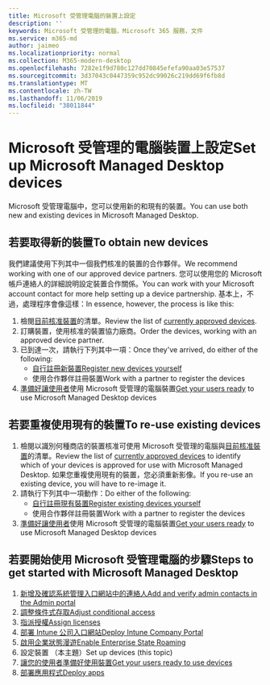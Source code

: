 ```yaml
---
title: Microsoft 受管理電腦的裝置上設定
description: ''
keywords: Microsoft 受管理的電腦，Microsoft 365 服務，文件
ms.service: m365-md
author: jaimeo
ms.localizationpriority: normal
ms.collection: M365-modern-desktop
ms.openlocfilehash: 7282e1f9d780c127dd70845efefa90aa03e57537
ms.sourcegitcommit: 3d37043c0447359c952dc99026c219dd69f6fb8d
ms.translationtype: MT
ms.contentlocale: zh-TW
ms.lasthandoff: 11/06/2019
ms.locfileid: "38011844"
---
```

# <a name="set-up-microsoft-managed-desktop-devices"></a><span data-ttu-id="f3321-103">Microsoft 受管理的電腦裝置上設定</span><span class="sxs-lookup"><span data-stu-id="f3321-103">Set up Microsoft Managed Desktop devices</span></span>

<span data-ttu-id="f3321-104">Microsoft 受管理電腦中，您可以使用新的和現有的裝置。</span><span class="sxs-lookup"><span data-stu-id="f3321-104">You can use both new and existing devices in Microsoft Managed Desktop.</span></span>

## <a name="to-obtain-new-devices"></a><span data-ttu-id="f3321-105">若要取得新的裝置</span><span class="sxs-lookup"><span data-stu-id="f3321-105">To obtain new devices</span></span>

<span data-ttu-id="f3321-106">我們建議使用下列其中一個我們核准的裝置的合作夥伴。</span><span class="sxs-lookup"><span data-stu-id="f3321-106">We recommend working with one of our approved device partners.</span></span> <span data-ttu-id="f3321-107">您可以使用您的 Microsoft 帳戶連絡人的詳細說明設定裝置合作關係。</span><span class="sxs-lookup"><span data-stu-id="f3321-107">You can work with your Microsoft account contact for more help setting up a device partnership.</span></span> <span data-ttu-id="f3321-108">基本上，不過，處理程序會像這樣：</span><span class="sxs-lookup"><span data-stu-id="f3321-108">In essence, however, the process is like this:</span></span>

1. <span data-ttu-id="f3321-109">檢閱[目前核准裝置](../service-description/device-list.md)的清單。</span><span class="sxs-lookup"><span data-stu-id="f3321-109">Review the list of [currently approved devices](../service-description/device-list.md).</span></span>
2. <span data-ttu-id="f3321-110">訂購裝置，使用核准的裝置協力廠商。</span><span class="sxs-lookup"><span data-stu-id="f3321-110">Order the devices, working with an approved device partner.</span></span>
3. <span data-ttu-id="f3321-111">已到達一次，請執行下列其中一項：</span><span class="sxs-lookup"><span data-stu-id="f3321-111">Once they've arrived, do either of the following:</span></span>
    - [<span data-ttu-id="f3321-112">自行註冊新裝置</span><span class="sxs-lookup"><span data-stu-id="f3321-112">Register new devices yourself</span></span>](register-devices-self.md)
    - <span data-ttu-id="f3321-113">使用合作夥伴註冊裝置</span><span class="sxs-lookup"><span data-stu-id="f3321-113">Work with a partner to register the devices</span></span>
4. <span data-ttu-id="f3321-114">[準備好讓使用者](get-started-devices.md)使用 Microsoft 受管理的電腦裝置</span><span class="sxs-lookup"><span data-stu-id="f3321-114">[Get your users ready](get-started-devices.md) to use Microsoft Managed Desktop devices</span></span>

## <a name="to-re-use-existing-devices"></a><span data-ttu-id="f3321-115">若要重複使用現有的裝置</span><span class="sxs-lookup"><span data-stu-id="f3321-115">To re-use existing devices</span></span>

1. <span data-ttu-id="f3321-116">檢閱以識別何種商店的裝置核准可使用 Microsoft 受管理的電腦與[目前核准裝置](../service-description/device-list.md)的清單。</span><span class="sxs-lookup"><span data-stu-id="f3321-116">Review the list of [currently approved devices](../service-description/device-list.md) to identify which of your devices is approved for use with Microsoft Managed Desktop.</span></span> <span data-ttu-id="f3321-117">如果您重複使用現有的裝置，您必須重新影像。</span><span class="sxs-lookup"><span data-stu-id="f3321-117">If you re-use an existing device, you will have to re-image it.</span></span>
2. <span data-ttu-id="f3321-118">請執行下列其中一項動作：</span><span class="sxs-lookup"><span data-stu-id="f3321-118">Do either of the following:</span></span>
    - [<span data-ttu-id="f3321-119">自行註冊現有裝置</span><span class="sxs-lookup"><span data-stu-id="f3321-119">Register existing devices yourself</span></span>](register-reused-devices-self.md)
    - <span data-ttu-id="f3321-120">使用合作夥伴註冊裝置</span><span class="sxs-lookup"><span data-stu-id="f3321-120">Work with a partner to register the devices</span></span>
3. <span data-ttu-id="f3321-121">[準備好讓使用者](get-started-devices.md)使用 Microsoft 受管理的電腦裝置</span><span class="sxs-lookup"><span data-stu-id="f3321-121">[Get your users ready](get-started-devices.md) to use Microsoft Managed Desktop devices</span></span>

## <a name="steps-to-get-started-with-microsoft-managed-desktop"></a><span data-ttu-id="f3321-122">若要開始使用 Microsoft 受管理電腦的步驟</span><span class="sxs-lookup"><span data-stu-id="f3321-122">Steps to get started with Microsoft Managed Desktop</span></span>

1. [<span data-ttu-id="f3321-123">新增及確認系統管理入口網站中的連絡人</span><span class="sxs-lookup"><span data-stu-id="f3321-123">Add and verify admin contacts in the Admin portal</span></span>](add-admin-contacts.md)
2. [<span data-ttu-id="f3321-124">調整條件式存取</span><span class="sxs-lookup"><span data-stu-id="f3321-124">Adjust conditional access</span></span>](conditional-access.md)
3. [<span data-ttu-id="f3321-125">指派授權</span><span class="sxs-lookup"><span data-stu-id="f3321-125">Assign licenses</span></span>](assign-licenses.md)
4. [<span data-ttu-id="f3321-126">部署 Intune 公司入口網站</span><span class="sxs-lookup"><span data-stu-id="f3321-126">Deploy Intune Company Portal</span></span>](company-portal.md)
5. [<span data-ttu-id="f3321-127">啟用企業狀態漫遊</span><span class="sxs-lookup"><span data-stu-id="f3321-127">Enable Enterprise State Roaming</span></span>](enterprise-state-roaming.md)
6. <span data-ttu-id="f3321-128">設定裝置 （本主題）</span><span class="sxs-lookup"><span data-stu-id="f3321-128">Set up devices (this topic)</span></span>
7. [<span data-ttu-id="f3321-129">讓您的使用者準備好使用裝置</span><span class="sxs-lookup"><span data-stu-id="f3321-129">Get your users ready to use devices</span></span>](get-started-devices.md)
8. [<span data-ttu-id="f3321-130">部署應用程式</span><span class="sxs-lookup"><span data-stu-id="f3321-130">Deploy apps</span></span>](deploy-apps.md)